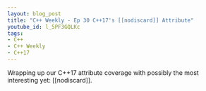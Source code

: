 ```yaml
---
layout: blog_post
title: "C++ Weekly - Ep 30 C++17's [[nodiscard]] Attribute"
youtube_id: l_5PF3GQLKc
tags:
- C++
- C++ Weekly
- C++17
---
```


Wrapping up our C++17 attribute coverage with possibly the most interesting yet: [[nodiscard]].


